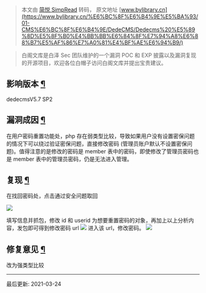> 本文由 [简悦 SimpRead](http://ksria.com/simpread/) 转码， 原文地址 [www.bylibrary.cn](https://www.bylibrary.cn/%E6%BC%8F%E6%B4%9E%E5%BA%93/01-CMS%E6%BC%8F%E6%B4%9E/DedeCMS/Dedecms%20%E5%89%8D%E5%8F%B0%E4%BB%BB%E6%84%8F%E7%94%A8%E6%88%B7%E5%AF%86%E7%A0%81%E4%BF%AE%E6%94%B9/)

> 白阁文库是白泽 Sec 团队维护的一个漏洞 POC 和 EXP 披露以及漏洞复现的开源项目，欢迎各位白帽子访问白阁文库并提出宝贵建议。

[](https://github.com/BaizeSec/bylibrary/blob/main/docs/%E6%BC%8F%E6%B4%9E%E5%BA%93/01-CMS%E6%BC%8F%E6%B4%9E/DedeCMS/Dedecms%20%E5%89%8D%E5%8F%B0%E4%BB%BB%E6%84%8F%E7%94%A8%E6%88%B7%E5%AF%86%E7%A0%81%E4%BF%AE%E6%94%B9.md "编辑此页")

影响版本 [¶](#_1 "Permanent link")
------------------------------

dedecmsV5.7 SP2

漏洞成因 [¶](#_2 "Permanent link")
------------------------------

在用户密码重置功能处，php 存在弱类型比较，导致如果用户没有设置密保问题的情况下可以绕过验证密保问题，直接修改密码 (管理员账户默认不设置密保问题)。值得注意的是修改的密码是 member 表中的密码，即使修改了管理员密码也是 member 表中的管理员密码，仍是无法进入管理。

复现 [¶](#_3 "Permanent link")
----------------------------

在找回密码处，点击通过安全问题取回

![](https://www.bylibrary.cn/%E6%BC%8F%E6%B4%9E%E5%BA%93/01-CMS%E6%BC%8F%E6%B4%9E/DedeCMS/Dedecms%20%E5%89%8D%E5%8F%B0%E4%BB%BB%E6%84%8F%E7%94%A8%E6%88%B7%E5%AF%86%E7%A0%81%E4%BF%AE%E6%94%B9/a2ea6d0d1c946ac0f125cc858abd952a.png)

填写信息并抓包，修改 id 和 userid 为想要重置密码的对象，再加上以上分析内容，发包即可得到修改密码 url ![](https://www.bylibrary.cn/%E6%BC%8F%E6%B4%9E%E5%BA%93/01-CMS%E6%BC%8F%E6%B4%9E/DedeCMS/Dedecms%20%E5%89%8D%E5%8F%B0%E4%BB%BB%E6%84%8F%E7%94%A8%E6%88%B7%E5%AF%86%E7%A0%81%E4%BF%AE%E6%94%B9/d05ffaa4c133f9a4d2af347cd61b15b1.png) 进入该 url，修改密码。 ![](https://www.bylibrary.cn/%E6%BC%8F%E6%B4%9E%E5%BA%93/01-CMS%E6%BC%8F%E6%B4%9E/DedeCMS/Dedecms%20%E5%89%8D%E5%8F%B0%E4%BB%BB%E6%84%8F%E7%94%A8%E6%88%B7%E5%AF%86%E7%A0%81%E4%BF%AE%E6%94%B9/2b3d56c8cf5fdeb4bbaa837ae457fa08.png)

修复意见 [¶](#_4 "Permanent link")
------------------------------

改为强类型比较

* * *

最后更新: 2021-03-24